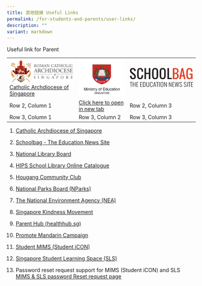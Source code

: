 ```yaml
---
title: 其他链接 Useful Links
permalink: /for-students-and-parents/user-links/
description: ""
variant: markdown
---
```

Useful link for Parent

<table> <tbody><tr><td><a target="\_blank" href="https://www.catholic.sg/"><img src="/images/Useful%20Link/Archdiocese_coat_of_arms_tight_crop_280.png"><br>Catholic Archdiocese of Singapore<br></a></td> <td><a target="\_blank" href="https://www.moe.gov.sg/"><img src="/images/Useful%20Link/MOE_logo.png"></a></td> <td><a target="\_blank" href="https://www.catholic.sg/"><img src="/images/Useful%20Link/School_Bag.png"></a></td> </tr> <tr> <td>Row 2, Column 1</td> 
	<td><a target="\_blank" href="https://example.com">Click here to open in new tab</a></td> <td>Row 2, Column 3</td> </tr> <tr> <td>Row 3, Column 1</td> <td>Row 3, Column 2</td> <td>Row 3, Column 3</td> </tr> </tbody></table>







1.   <p><a target="_blank" href="https://www.catholic.sg/">Catholic Archdiocese of Singapore</a></p>
2. <p><a target="_blank" href="https://www.schoolbag.edu.sg/">Schoolbag - The Education News Site</a></p>
3. <p><a target="_blank" href="https://www.nlb.gov.sg/main/home">National Library Board</a></p>
4. <p><a target="_blank" href="https://schoolibrary.moe.edu.sg/holyinnocentspri">HIPS School Library Online Catalogue</a></p>
5. <p><a target="_blank" href="https://www.onepa.gov.sg/cc/hougang-cc/">Hougang Community Club</a></p>
6. <p><a target="_blank" href="https://www.nparks.gov.sg/">National Parks Board (NParks)</a></p>
7. <p><a target="_blank" href="https://www.nea.gov.sg/">The National Environment Agency (NEA)</a></p>
8. <p><a target="_blank" href="https://www.kindness.sg/">Singapore Kindness Movement</a></p>
9. <p><a target="_blank" href="https://www.healthhub.sg/programmes/183/parent-hub">Parent Hub (healthhub.sg)</a></p>
10. <p><a target="_blank" href="https://www.languagecouncils.sg/mandarin/en">Promote Mandarin Campaign</a></p>
11. <p><a target="_blank" href="https://workspace.google.com/dashboard">Student MIMS (Student iCON)</a></p>
12. <p><a target="_blank" href="https://vle.learning.moe.edu.sg/login">Singapore Student Learning Space (SLS)</a></p>
13.  Password reset request support for MIMS (Student iCON) and SLS 
			 <br> <a target="_blank" href="https://go.gov.sg/hips-student-icon-reset">MIMS &amp; SLS password Reset request page</a>